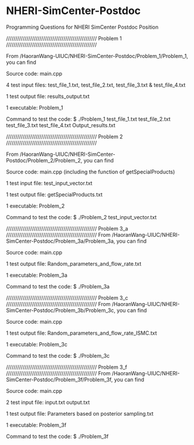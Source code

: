 # NHERI-SimCenter-Postdoc
Programming Questions for NHERI SimCenter Postdoc Position

/////////////////////////////////////////////////
Problem 1
/////////////////////////////////////////////////

From /HaoranWang-UIUC/NHERI-SimCenter-Postdoc/Problem_1/Problem_1, you can find

Source code: main.cpp

4 test input files: test_file_1.txt, test_file_2.txt, test_file_3.txt & test_file_4.txt

1 test output file: results_output.txt

1 executable: Problem_1

Command to test the code: $ ./Problem_1 test_file_1.txt test_file_2.txt test_file_3.txt test_file_4.txt Output_results.txt


/////////////////////////////////////////////////
Problem 2
/////////////////////////////////////////////////

From /HaoranWang-UIUC/NHERI-SimCenter-Postdoc/Problem_2/Problem_2, you can find

Source code: main.cpp (including the function of getSpecialProducts)

1 test input file: test_input_vector.txt

1 test output file: getSpecialProducts.txt

1 executable: Problem_2

Command to test the code: $ ./Problem_2 test_input_vector.txt


/////////////////////////////////////////////////
Problem 3_a
/////////////////////////////////////////////////
From /HaoranWang-UIUC/NHERI-SimCenter-Postdoc/Problem_3a/Problem_3a, you can find

Source code: main.cpp

1 test output file: Random_parameters_and_flow_rate.txt

1 executable: Problem_3a

Command to test the code: $ ./Problem_3a



/////////////////////////////////////////////////
Problem 3_c
/////////////////////////////////////////////////
From /HaoranWang-UIUC/NHERI-SimCenter-Postdoc/Problem_3b/Problem_3c, you can find

Source code: main.cpp

1 test output file: Random_parameters_and_flow_rate_ISMC.txt

1 executable: Problem_3c

Command to test the code: $ ./Problem_3c



/////////////////////////////////////////////////
Problem 3_f
/////////////////////////////////////////////////
From /HaoranWang-UIUC/NHERI-SimCenter-Postdoc/Problem_3f/Problem_3f, you can find

Source code: main.cpp

2 test input file: input.txt output.txt

1 test output file: Parameters based on posterior sampling.txt

1 executable: Problem_3f

Command to test the code: $ ./Problem_3f
